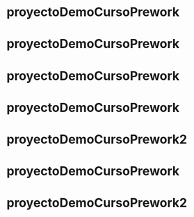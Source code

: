 # proyectoDemoCursoPrework
# proyectoDemoCursoPrework
# proyectoDemoCursoPrework
# proyectoDemoCursoPrework
# proyectoDemoCursoPrework2
# proyectoDemoCursoPrework
# proyectoDemoCursoPrework2
